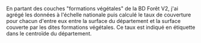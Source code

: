 En partant des couches "formations végétales" de la BD Forêt V2, j'ai agrégé les données à l'échelle nationale puis calculé le taux de couverture pour chacun d'entre eux entre la surface du département et la surface couverte par les dites formations végétales. Ce taux est indiqué en étiquette dans le centroïde du département.
